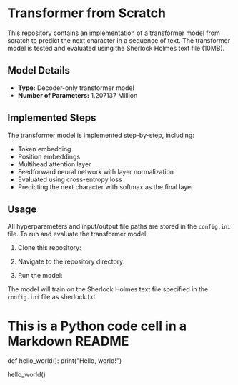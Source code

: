 # Transformer from Scratch

This repository contains an implementation of a transformer model from scratch to predict the next character in a sequence of text. The transformer model is tested and evaluated using the Sherlock Holmes text file (10MB).

## Model Details

- **Type:** Decoder-only transformer model
- **Number of Parameters:** 1.207137 Million

## Implemented Steps

The transformer model is implemented step-by-step, including:

- Token embedding
- Position embeddings
- Multihead attention layer
- Feedforward neural network with layer normalization
- Evaluated using cross-entropy loss
- Predicting the next character with softmax as the final layer

## Usage

All hyperparameters and input/output file paths are stored in the `config.ini` file. To run and evaluate the transformer model:

1. Clone this repository:

  
2. Navigate to the repository directory:


3. Run the model:


The model will train on the Sherlock Holmes text file specified in the `config.ini` file as sherlock.txt.


# This is a Python code cell in a Markdown README

def hello_world():
    print("Hello, world!")

hello_world()


